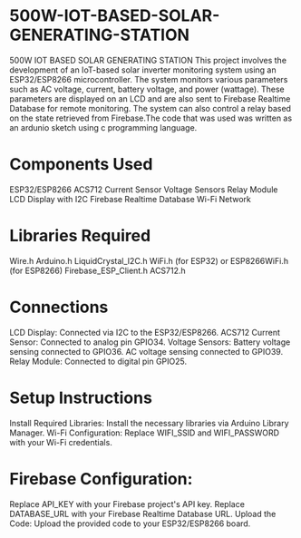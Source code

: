 # 500W-IOT-BASED-SOLAR-GENERATING-STATION
500W IOT BASED SOLAR GENERATING STATION
This project involves the development of an IoT-based solar inverter monitoring system using an ESP32/ESP8266 microcontroller. The system monitors various parameters such as AC voltage, current, battery voltage, and power (wattage). These parameters are displayed on an LCD and are also sent to Firebase Realtime Database for remote monitoring. The system can also control a relay based on the state retrieved from Firebase.The code that was used was written as an ardunio sketch using c programming language.

# Components Used
ESP32/ESP8266
ACS712 Current Sensor
Voltage Sensors
Relay Module
LCD Display with I2C
Firebase Realtime Database
Wi-Fi Network

# Libraries Required
Wire.h
Arduino.h
LiquidCrystal_I2C.h
WiFi.h (for ESP32) or ESP8266WiFi.h (for ESP8266)
Firebase_ESP_Client.h
ACS712.h
# Connections
LCD Display: Connected via I2C to the ESP32/ESP8266.
ACS712 Current Sensor: Connected to analog pin GPIO34.
Voltage Sensors:
Battery voltage sensing connected to GPIO36.
AC voltage sensing connected to GPIO39.
Relay Module: Connected to digital pin GPIO25.
# Setup Instructions
Install Required Libraries: Install the necessary libraries via Arduino Library Manager.
Wi-Fi Configuration: Replace WIFI_SSID and WIFI_PASSWORD with your Wi-Fi credentials.
# Firebase Configuration:
Replace API_KEY with your Firebase project's API key.
Replace DATABASE_URL with your Firebase Realtime Database URL.
Upload the Code: Upload the provided code to your ESP32/ESP8266 board.
